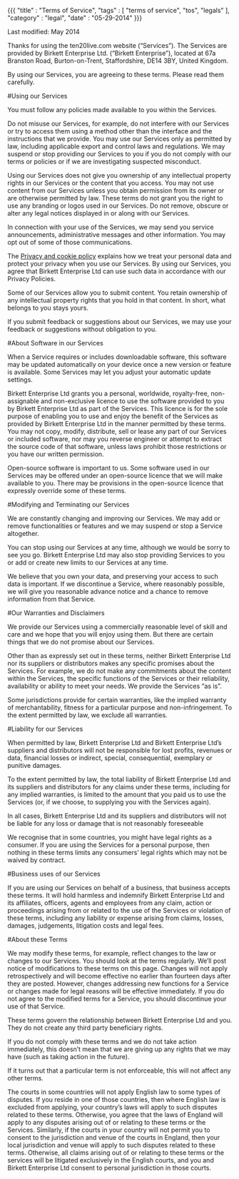 {{{
    "title"    : "Terms of Service",
    "tags"     : [ "terms of service", "tos", "legals" ],
    "category" : "legal",
    "date"     : "05-29-2014"
}}}

Last modified: May 2014

Thanks for using the ten20live.com website (“Services”). The Services are provided by Birkett Enterprise Ltd. (“Birkett Enterprise”), located at 67a Branston Road, Burton-on-Trent, Staffordshire, DE14 3BY, United Kingdom.

By using our Services, you are agreeing to these terms. Please read them carefully.

#Using our Services

You must follow any policies made available to you within the Services.

Do not misuse our Services, for example, do not interfere with our Services or try to access them using a method other than the interface and the instructions that we provide. You may use our Services only as permitted by law, including applicable export and control laws and regulations. We may suspend or stop providing our Services to you if you do not comply with our terms or policies or if we are investigating suspected misconduct.

Using our Services does not give you ownership of any intellectual property rights in our Services or the content that you access. You may not use content from our Services unless you obtain permission from its owner or are otherwise permitted by law. These terms do not grant you the right to use any branding or logos used in our Services. Do not remove, obscure or alter any legal notices displayed in or along with our Services.

In connection with your use of the Services, we may send you service announcements, administrative messages and other information. You may opt out of some of those communications.

The [Privacy and cookie policy](/docs/privacy-policy) explains how we treat your personal data and protect your privacy when you use our Services. By using our Services, you agree that Birkett Enterprise Ltd can use such data in accordance with our Privacy Policies.

Some of our Services allow you to submit content. You retain ownership of any intellectual property rights that you hold in that content. In short, what belongs to you stays yours.

If you submit feedback or suggestions about our Services, we may use your feedback or suggestions without obligation to you.

#About Software in our Services

When a Service requires or includes downloadable software, this software may be updated automatically on your device once a new version or feature is available. Some Services may let you adjust your automatic update settings.

Birkett Enterprise Ltd grants you a personal, worldwide, royalty-free, non-assignable and non-exclusive licence to use the software provided to you by Birkett Enterprise Ltd as part of the Services. This licence is for the sole purpose of enabling you to use and enjoy the benefit of the Services as provided by Birkett Enterprise Ltd in the manner permitted by these terms. You may not copy, modify, distribute, sell or lease any part of our Services or included software, nor may you reverse engineer or attempt to extract the source code of that software, unless laws prohibit those restrictions or you have our written permission.

Open-source software is important to us. Some software used in our Services may be offered under an open-source licence that we will make available to you. There may be provisions in the open-source licence that expressly override some of these terms.

#Modifying and Terminating our Services

We are constantly changing and improving our Services. We may add or remove functionalities or features and we may suspend or stop a Service altogether.

You can stop using our Services at any time, although we would be sorry to see you go. Birkett Enterprise Ltd may also stop providing Services to you or add or create new limits to our Services at any time.

We believe that you own your data, and preserving your access to such data is important. If we discontinue a Service, where reasonably possible, we will give you reasonable advance notice and a chance to remove information from that Service.

#Our Warranties and Disclaimers

We provide our Services using a commercially reasonable level of skill and care and we hope that you will enjoy using them. But there are certain things that we do not promise about our Services.

Other than as expressly set out in these terms, neither Birkett Enterprise Ltd nor its suppliers or distributors makes any specific promises about the Services. For example, we do not make any commitments about the content within the Services, the specific functions of the Services or their reliability, availability or ability to meet your needs. We provide the Services “as is”.

Some jurisdictions provide for certain warranties, like the implied warranty of merchantability, fitness for a particular purpose and non-infringement. To the extent permitted by law, we exclude all warranties.

#Liability for our Services

When permitted by law, Birkett Enterprise Ltd and Birkett Enterprise Ltd’s suppliers and distributors will not be responsible for lost profits, revenues or data, financial losses or indirect, special, consequential, exemplary or punitive damages.

To the extent permitted by law, the total liability of Birkett Enterprise Ltd and its suppliers and distributors for any claims under these terms, including for any implied warranties, is limited to the amount that you paid us to use the Services (or, if we choose, to supplying you with the Services again).

In all cases, Birkett Enterprise Ltd and its suppliers and distributors will not be liable for any loss or damage that is not reasonably foreseeable

We recognise that in some countries, you might have legal rights as a consumer. If you are using the Services for a personal purpose, then nothing in these terms limits any consumers’ legal rights which may not be waived by contract.

#Business uses of our Services

If you are using our Services on behalf of a business, that business accepts these terms. It will hold harmless and indemnify Birkett Enterprise Ltd and its affiliates, officers, agents and employees from any claim, action or proceedings arising from or related to the use of the Services or violation of these terms, including any liability or expense arising from claims, losses, damages, judgements, litigation costs and legal fees.

#About these Terms

We may modify these terms, for example, reflect changes to the law or changes to our Services. You should look at the terms regularly. We’ll post notice of modifications to these terms on this page. Changes will not apply retrospectively and will become effective no earlier than fourteen days after they are posted. However, changes addressing new functions for a Service or changes made for legal reasons will be effective immediately. If you do not agree to the modified terms for a Service, you should discontinue your use of that Service.

These terms govern the relationship between Birkett Enterprise Ltd and you. They do not create any third party beneficiary rights.

If you do not comply with these terms and we do not take action immediately, this doesn’t mean that we are giving up any rights that we may have (such as taking action in the future).

If it turns out that a particular term is not enforceable, this will not affect any other terms.

The courts in some countries will not apply English law to some types of disputes. If you reside in one of those countries, then where English law is excluded from applying, your country’s laws will apply to such disputes related to these terms. Otherwise, you agree that the laws of England will apply to any disputes arising out of or relating to these terms or the Services. Similarly, if the courts in your country will not permit you to consent to the jurisdiction and venue of the courts in England, then your local jurisdiction and venue will apply to such disputes related to these terms. Otherwise, all claims arising out of or relating to these terms or the services will be litigated exclusively in the English courts, and you and Birkett Enterprise Ltd consent to personal jurisdiction in those courts.